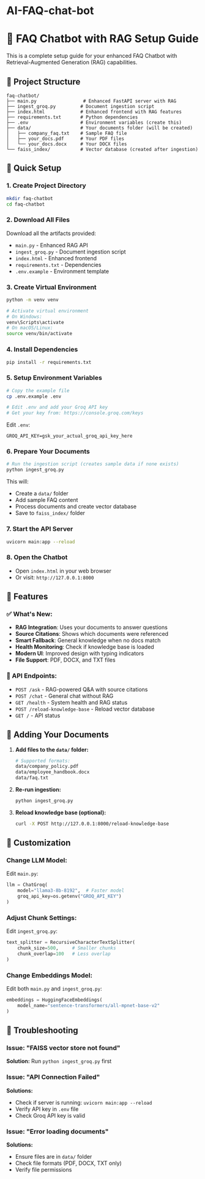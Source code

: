 # AI-FAQ-chat-bot

# 🤖 FAQ Chatbot with RAG Setup Guide

This is a complete setup guide for your enhanced FAQ Chatbot with Retrieval-Augmented Generation (RAG) capabilities.

## 📁 Project Structure
```
faq-chatbot/
├── main.py                 # Enhanced FastAPI server with RAG
├── ingest_groq.py         # Document ingestion script
├── index.html             # Enhanced frontend with RAG features
├── requirements.txt       # Python dependencies
├── .env                   # Environment variables (create this)
├── data/                  # Your documents folder (will be created)
│   ├── company_faq.txt    # Sample FAQ file
│   ├── your_docs.pdf      # Your PDF files
│   └── your_docs.docx     # Your DOCX files
└── faiss_index/           # Vector database (created after ingestion)
```

## 🚀 Quick Setup

### 1. **Create Project Directory**
```bash
mkdir faq-chatbot
cd faq-chatbot
```

### 2. **Download All Files**
Download all the artifacts provided:
- `main.py` - Enhanced RAG API
- `ingest_groq.py` - Document ingestion script  
- `index.html` - Enhanced frontend
- `requirements.txt` - Dependencies
- `.env.example` - Environment template

### 3. **Create Virtual Environment**
```bash
python -m venv venv

# Activate virtual environment
# On Windows:
venv\Scripts\activate
# On macOS/Linux:
source venv/bin/activate
```

### 4. **Install Dependencies**
```bash
pip install -r requirements.txt
```

### 5. **Setup Environment Variables**
```bash
# Copy the example file
cp .env.example .env

# Edit .env and add your Groq API key
# Get your key from: https://console.groq.com/keys
```

Edit `.env`:
```
GROQ_API_KEY=gsk_your_actual_groq_api_key_here
```

### 6. **Prepare Your Documents**
```bash
# Run the ingestion script (creates sample data if none exists)
python ingest_groq.py
```

This will:
- Create a `data/` folder
- Add sample FAQ content
- Process documents and create vector database
- Save to `faiss_index/` folder

### 7. **Start the API Server**
```bash
uvicorn main:app --reload
```

### 8. **Open the Chatbot**
- Open `index.html` in your web browser
- Or visit: `http://127.0.0.1:8000`

## 🎯 Features

### ✅ What's New:
- **RAG Integration**: Uses your documents to answer questions
- **Source Citations**: Shows which documents were referenced
- **Smart Fallback**: General knowledge when no docs match
- **Health Monitoring**: Check if knowledge base is loaded
- **Modern UI**: Improved design with typing indicators
- **File Support**: PDF, DOCX, and TXT files

### 📡 API Endpoints:
- `POST /ask` - RAG-powered Q&A with source citations
- `POST /chat` - General chat without RAG
- `GET /health` - System health and RAG status
- `POST /reload-knowledge-base` - Reload vector database
- `GET /` - API status

## 📝 Adding Your Documents

1. **Add files to the `data/` folder:**
   ```bash
   # Supported formats:
   data/company_policy.pdf
   data/employee_handbook.docx
   data/faq.txt
   ```

2. **Re-run ingestion:**
   ```bash
   python ingest_groq.py
   ```

3. **Reload knowledge base (optional):**
   ```bash
   curl -X POST http://127.0.0.1:8000/reload-knowledge-base
   ```

## 🔧 Customization

### Change LLM Model:
Edit `main.py`:
```python
llm = ChatGroq(
    model="llama3-8b-8192",  # Faster model
    groq_api_key=os.getenv("GROQ_API_KEY")
)
```

### Adjust Chunk Settings:
Edit `ingest_groq.py`:
```python
text_splitter = RecursiveCharacterTextSplitter(
    chunk_size=500,     # Smaller chunks
    chunk_overlap=100   # Less overlap
)
```

### Change Embeddings Model:
Edit both `main.py` and `ingest_groq.py`:
```python
embeddings = HuggingFaceEmbeddings(
    model_name="sentence-transformers/all-mpnet-base-v2"
)
```

## 🐛 Troubleshooting

### Issue: "FAISS vector store not found"
**Solution:** Run `python ingest_groq.py` first

### Issue: "API Connection Failed"
**Solutions:**
- Check if server is running: `uvicorn main:app --reload`
- Verify API key in `.env` file
- Check Groq API key is valid

### Issue: "Error loading documents"
**Solutions:**
- Ensure files are in `data/` folder
- Check file formats (PDF, DOCX, TXT only)
- Verify file permissions
